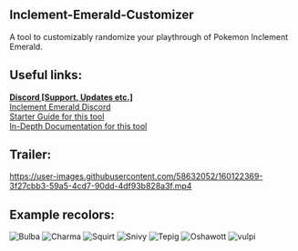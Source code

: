 ## Inclement-Emerald-Customizer
A tool to customizably randomize your playthrough of Pokemon Inclement Emerald.  
## Useful links:  
**[Discord [Support, Updates etc.]](https://discord.gg/77saBfk3F8)**  
[Inclement Emerald Discord](https://discord.gg/8m43nU7whs )  
[Starter Guide for this tool](https://docs.google.com/document/d/11BQF5IK9LA7H2nWGZ0xlaM9tCxHP0ZYBM82-MmABSRo/  )  
[In-Depth Documentation for this tool](https://docs.google.com/document/d/10YQNykg1vnEIjZAi8vuoqlYgqLIPndaFz2EM6GkSRM8/)
## Trailer:
https://user-images.githubusercontent.com/58632052/160122369-3f27cbb3-59a5-4cd7-90dd-4df93b828a3f.mp4
## Example recolors:
![Bulba](https://user-images.githubusercontent.com/58632052/160123976-e5e7b66b-b2f4-4d20-9d63-a4c6cc4377d7.png)
![Charma](https://user-images.githubusercontent.com/58632052/160123979-6af2b3b3-fcee-46a8-9220-0678898db1ef.png)
![Squirt](https://user-images.githubusercontent.com/58632052/160123983-9b48cc08-43f2-483b-935a-bc1361e50cb1.png)
![Snivy](https://user-images.githubusercontent.com/58632052/160123982-d001f0c4-5d93-492d-9725-c95cb9a1e97d.png)
![Tepig](https://user-images.githubusercontent.com/58632052/160123985-dab7f7b2-51d7-4507-b18d-272dc117b45c.png)
![Oshawott](https://user-images.githubusercontent.com/58632052/160123980-e847c6aa-b71a-4444-9699-c45d65145250.png)
![vulpi](https://user-images.githubusercontent.com/58632052/160123986-b1fd5486-b3c0-4a7e-aeda-d807770ecb2d.png)

